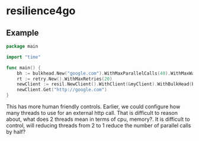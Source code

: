 # resilience4go


## Example


```go
package main

import "time"

func main() {
	bh := bulkhead.New("google.com").WithMaxParallelCalls(40).WithMaxWaitDuration(time.Second * 1)
	rt := retry.New().WithMaxRetries(20)
	newClient := resil.NewClient().WithClient(&myClient).WithBulkHead(bh).WithRetry(rt)
	newClient.Get("http://google.com")
}
```

This has more human friendly controls. Earlier, we could configure how many threads to use for an external http call. That is difficult to reason about, what does 2 threads mean in terms of cpu, memory?. It is difficult to control, will reducing threads from 2 to 1 reduce the number of parallel calls by half?
